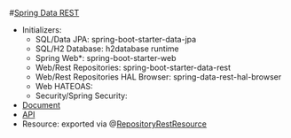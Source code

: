 #[Spring Data REST](https://spring.io/projects/spring-data-rest)
- Initializers: 
    - SQL/Data JPA: spring-boot-starter-data-jpa
    - SQL/H2 Database: h2database runtime
    - Spring Web*: spring-boot-starter-web
    - Web/Rest Repositories: spring-boot-starter-data-rest
    - Web/Rest Repositories HAL Browser: spring-data-rest-hal-browser
    - Web HATEOAS:
    - Security/Spring Security:
- [Document](https://docs.spring.io/spring-data/rest/docs/3.2.0.RELEASE/reference/html)
- [API](https://docs.spring.io/spring-data/rest/docs/3.2.0.RELEASE/api/)
- Resource: exported via @[RepositoryRestResource](https://docs.spring.io/spring-data/rest/docs/current/api/org/springframework/data/rest/core/annotation/RepositoryRestResource.html)
